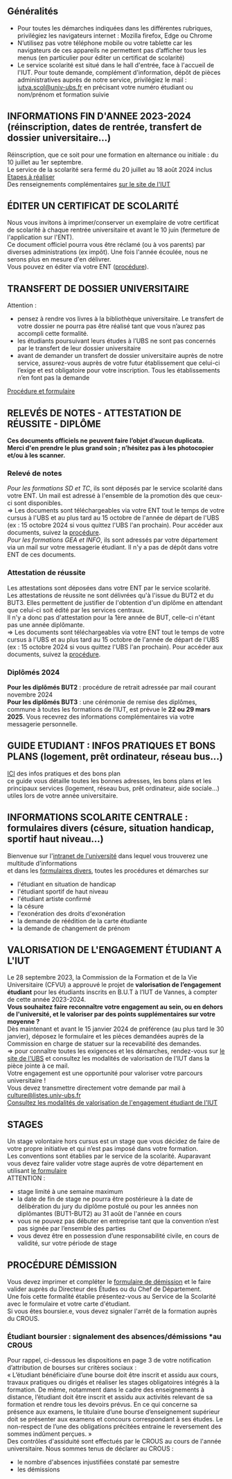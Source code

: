 ## Généralités
- Pour toutes les démarches indiquées dans les différentes rubriques, privilégiez les navigateurs internet : Mozilla firefox, Edge ou Chrome
- N’utilisez pas votre téléphone mobile ou votre tablette car les navigateurs de ces appareils ne permettent pas d’afficher tous les menus (en particulier pour éditer un certificat de scolarité)
- Le service scolarité est situé dans le hall d'entrée, face à l'accueil de l'IUT.
Pour toute demande, complément d'information, dépôt de pièces administratives auprès de notre service, privilégiez le mail : iutva.scol@univ-ubs.fr en précisant votre numéro étudiant ou nom/prénom et formation suivie

## INFORMATIONS FIN D'ANNEE 2023-2024 (réinscription, dates de rentrée, transfert de dossier universitaire...)
Réinscription, que ce soit pour une formation en alternance ou initiale : du 10 juillet au 1er septembre.  
Le service de la scolarité sera fermé du 20 juillet au 18 août 2024 inclus  
[Etapes à réaliser](./informations%20fin%20dannée%2023-24.pdf)  
Des renseignements complémentaires [sur le site de l'IUT](https://www.iutvannes.fr/inscription/#1622019551835-08cab79f-8813)

## ÉDITER UN CERTIFICAT DE SCOLARITÉ
Nous vous invitons à imprimer/conserver un exemplaire de votre certificat de scolarité à chaque rentrée universitaire et avant le 10 juin (fermeture de l'application sur l'ENT).  
Ce document officiel pourra vous être réclamé (ou à vos parents) par diverses administrations (ex impôt). Une fois l'année écoulée, nous ne serons plus en mesure d'en délivrer.  
Vous pouvez en éditer via votre ENT ([procédure](./CERTIFICAT%20DE%20SCOLARITÉ%20SUR%20ENT%20ÉTUDIANTS.pdf)).

## TRANSFERT DE DOSSIER UNIVERSITAIRE
Attention :
- pensez à rendre vos livres à la bibliothèque universitaire. Le transfert de votre dossier ne pourra pas être réalisé tant que vous n’aurez pas accompli cette formalité.
- les étudiants poursuivant leurs études à l’UBS ne sont pas concernés par le transfert de leur dossier universitaire
- avant de demander un transfert de dossier universitaire auprès de notre service, assurez-vous auprès de votre futur établissement que celui-ci l’exige et est obligatoire pour votre inscription. Tous les établissements n’en font pas la demande

[Procédure et formulaire](./23-24_Formulaire-transfert-de-dossier-départ.pdf)

## RELEVÉS DE NOTES - ATTESTATION DE RÉUSSITE - DIPLÔME
**Ces documents officiels ne peuvent faire l’objet d’aucun duplicata.**  
**Merci d'en prendre le plus grand soin ; n’hésitez pas à les photocopier et/ou à les scanner.**

### Relevé de notes 
*Pour les formations SD et TC*, ils sont déposés par le service scolarité dans votre ENT. Un mail est adressé à l'ensemble de la promotion dès que ceux-ci sont disponibles.  
=> Les documents sont téléchargeables via votre ENT tout le temps de votre cursus à l'UBS et au plus tard au 15 octobre de l'année de départ de l'UBS (ex : 15 octobre 2024 si vous quittez l'UBS l'an prochain). Pour accéder aux documents, suivez la [procédure](./ETUDIANTS-COMMENT%20TROUVER%20MON%20RELEVE%20DE%20NOTES%20SIGNE.pdf).  
*Pour les formations GEA et INFO*, ils sont adressés par votre département via un mail sur votre messagerie étudiant. Il n'y a pas de dépôt dans votre ENT de ces documents.

### Attestation de réussite
Les attestations sont déposées dans votre ENT par le service scolarité.  
Les attestations de réussite ne sont délivrées qu'à l'issue du BUT2 et du BUT3. Elles permettent de justifier de l'obtention d'un diplôme en attendant que celui-ci soit édité par les services centraux.  
Il n'y a donc pas d'attestation pour la 1ère année de BUT, celle-ci n'étant pas une année diplômante.  
=> Les documents sont téléchargeables via votre ENT tout le temps de votre cursus à l'UBS et au plus tard au 15 octobre de l'année de départ de l'UBS (ex : 15 octobre 2024 si vous quittez l'UBS l'an prochain). Pour accéder aux documents, suivez la [procédure](./ETUDIANTS-COMMENT%20TROUVER%20MON%20RELEVE%20DE%20NOTES%20SIGNE.pdf).

### Diplômés 2024
**Pour les diplômés BUT2** :  procédure de retrait adressée par mail courant novembre 2024  
**Pour les diplômés BUT3** : une cérémonie de remise des diplômes, commune à toutes les formations de l’IUT, est prévue le **22 ou 29 mars 2025**. Vous recevrez des informations complémentaires via votre messagerie personnelle.

## GUIDE ETUDIANT : INFOS PRATIQUES ET BONS PLANS (logement, prêt ordinateur, réseau bus...)
[ICI](https://www.calameo.com/read/007356929e034bfd6ce0f) des infos pratiques et des bons plan  
ce guide vous détaille toutes les bonnes adresses, les bons plans et les principaux services (logement, réseau bus, prêt ordinateur, aide sociale…) utiles lors de votre année universitaire.

## INFORMATIONS SCOLARITE CENTRALE : formulaires divers (césure, situation handicap, sportif haut niveau...)
Bienvenue sur l'[intranet de l'université](https://www-intranet.univ-ubs.fr/scolarite-centrale--278927.kjsp?RH=1580900544321&RF=1284989178155) dans lequel vous trouverez une multitude d'informations  
et dans les [formulaires divers](https://www-intranet.univ-ubs.fr/formulaires-divers-553341.kjsp?RH=1284989178155), toutes les procédures et démarches sur
- l'étudiant en situation de handicap
- l'étudiant sportif de haut niveau
- l'étudiant artiste confirmé
- la césure
- l'exonération des droits d'exonération
- la demande de réédition de la carte étudiante
- la demande de changement de prénom

## VALORISATION DE L'ENGAGEMENT ÉTUDIANT A L'IUT
Le 28 septembre 2023, la Commission de la Formation et de la Vie Universitaire (CFVU) a approuvé le projet de **valorisation de l’engagement étudiant** pour les étudiants inscrits en B.U.T à l’IUT de Vannes, à compter de cette année 2023-2024.  
**Vous souhaitez faire reconnaître votre engagement au sein, ou en dehors de l'université, et le valoriser par des points supplémentaires sur votre moyenne ?**  
Dès maintenant et avant le 15 janvier 2024 de préférence (au plus tard le 30 janvier), déposez le formulaire et les pièces demandées auprès de la Commission en charge de statuer sur la recevabilité des demandes.  
⇒ pour connaître toutes les exigences et les démarches, rendez-vous sur [le site de l'UBS](https://www.univ-ubs.fr/fr/vie-des-campus/vie-etudiante/engagement-etudiant.html) et consultez les modalités de valorisation de l'IUT dans la pièce jointe à ce mail.  
Votre engagement est une opportunité pour valoriser votre parcours universitaire !  
Vous devez transmettre directement votre demande par mail à culture@listes.univ-ubs.fr  
[Consultez les modalités de valorisation de l'engagement étudiant de l'IUT](./Valorisation%20étudiant_envoi%20étudiants.docx.pdf)

## STAGES
Un stage volontaire hors cursus est un stage que vous décidez de faire de votre propre initiative et qui n’est pas imposé dans votre formation.  
Les conventions sont établies par le service de la scolarité. Auparavant vous devez faire valider votre stage auprès de votre département en utilisant [le formulaire](./formulaire%20demande%20stage%20volontaire.docx)  
ATTENTION :
- stage limité à une semaine maximum
- la date de fin de stage ne pourra être postérieure à la date de délibération du jury du diplôme postulé ou pour les années  non diplômantes (BUT1-BUT2) au 31 août de l'année en cours
- vous ne pouvez pas débuter en entreprise tant que la convention n’est pas signée par l’ensemble des parties
- vous devez être en possession d’une responsabilité civile, en cours de validité, sur votre période de stage

## PROCÉDURE DÉMISSION
Vous devez imprimer et compléter le [formulaire de démission](./23-24_formulaire-demission.docx) et le faire valider auprès du Directeur des Études ou du Chef de Département.  
Une fois cette formalité établie présentez-vous au Service de la Scolarité avec le formulaire et votre carte d'étudiant.  
Si vous êtes boursier.e, vous devez signaler l'arrêt de la formation auprès du CROUS.

### Étudiant boursier : signalement des absences/démissions *au CROUS
Pour rappel, ci-dessous les dispositions en page 3 de votre notification d’attribution de bourses sur critères sociaux :  
« L’étudiant bénéficiaire d’une bourse doit être inscrit et assidu aux cours, travaux pratiques ou dirigés et réaliser les stages obligatoires intégrés à la formation. De même, notamment dans le cadre des enseignements à distance, l’étudiant doit être inscrit et assidu aux activités relevant de sa formation et rendre tous les devoirs prévus. En ce qui concerne sa présence aux examens, le titulaire d’une bourse d’enseignement supérieur doit se présenter aux examens et concours correspondant à ses études.  Le non-respect de l’une des obligations précitées entraine le reversement des sommes indûment perçues. »  
Des contrôles d'assiduité sont effectués par le CROUS au cours de l'année universitaire. Nous sommes tenus de déclarer au CROUS :
- le nombre d'absences injustifiées constaté par semestre
- les démissions
